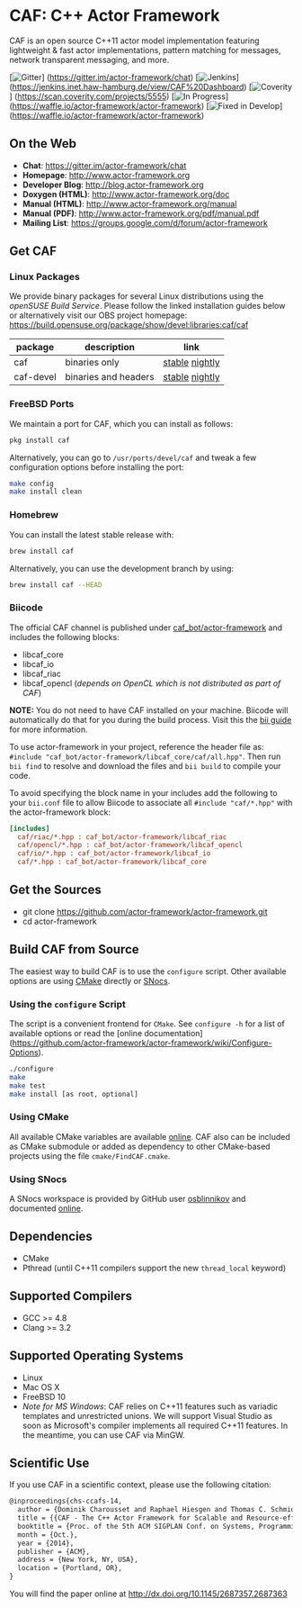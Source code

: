# CAF: C++ Actor Framework

CAF is an open source C++11 actor model implementation featuring
lightweight & fast actor implementations, pattern matching for messages,
network transparent messaging, and more.

[![Gitter][gitter-badge]]
(https://gitter.im/actor-framework/chat)
[![Jenkins][jenkins-badge]]
(https://jenkins.inet.haw-hamburg.de/view/CAF%20Dashboard)
[![Coverity][coverity-badge]]
(https://scan.coverity.com/projects/5555)
[![In Progress][in-progress-badge]]
(https://waffle.io/actor-framework/actor-framework)
[![Fixed in Develop][fixed-in-develop-badge]]
(https://waffle.io/actor-framework/actor-framework)

## On the Web

* __Chat__: https://gitter.im/actor-framework/chat
* __Homepage__: http://www.actor-framework.org
* __Developer Blog__: http://blog.actor-framework.org
* __Doxygen (HTML)__: http://www.actor-framework.org/doc
* __Manual (HTML)__: http://www.actor-framework.org/manual
* __Manual (PDF)__: http://www.actor-framework.org/pdf/manual.pdf
* __Mailing List__: https://groups.google.com/d/forum/actor-framework

## Get CAF

### Linux Packages

We provide binary packages for several Linux distributions using the
*openSUSE Build Service*. Please follow the linked installation guides below
or alternatively visit our OBS project homepage:
https://build.opensuse.org/package/show/devel:libraries:caf/caf

package   | description          | link 
----------|----------------------|-----------------------------
caf       | binaries only        | [stable][obs]     [nightly][obs-nightly]
caf-devel | binaries and headers | [stable][obs-dev] [nightly][obs-dev-nightly]


### FreeBSD Ports

We maintain a port for CAF, which you can install as follows:

```sh
pkg install caf
```

Alternatively, you can go to `/usr/ports/devel/caf` and tweak a few
configuration options before installing the port:

```sh
make config
make install clean
```

### Homebrew

You can install the latest stable release with:

```sh
brew install caf
```

Alternatively, you can use the development branch by using:

```sh
brew install caf --HEAD
```

### Biicode

The official CAF channel is published under
[caf_bot/actor-framework](https://www.biicode.com/caf_bot/actor-framework)
and includes the following blocks:

* libcaf_core
* libcaf_io
* libcaf_riac
* libcaf_opencl (*depends on OpenCL which is not distributed as part of CAF*)

**NOTE:** You do not need to have CAF installed on your
machine. Biicode will automatically do that for you during the build process.
Visit this the [bii guide](http://docs.biicode.com/c++/gettingstarted.html)
for more information.

To use actor-framework in your project, reference the header file as:
`#include "caf_bot/actor-framework/libcaf_core/caf/all.hpp"`. Then run
`bii find` to resolve and download the files and `bii build`
to compile your code.

To avoid specifying the block name in your includes add the following to your
`bii.conf` file to allow Biicode to associate all `#include "caf/*.hpp"`
with the actor-framework block:

```ini
[includes]
  caf/riac/*.hpp : caf_bot/actor-framework/libcaf_riac
  caf/opencl/*.hpp : caf_bot/actor-framework/libcaf_opencl
  caf/io/*.hpp : caf_bot/actor-framework/libcaf_io
  caf/*.hpp : caf_bot/actor-framework/libcaf_core
```

## Get the Sources

* git clone https://github.com/actor-framework/actor-framework.git
* cd actor-framework

## Build CAF from Source

The easiest way to build CAF is to use the `configure` script. Other available
options are using [CMake](http://www.cmake.org/) directly or
[SNocs](https://github.com/airutech/snocs).

### Using the `configure` Script

The script is a convenient frontend for `CMake`. See `configure -h`
for a list of available options or read the
[online documentation]
(https://github.com/actor-framework/actor-framework/wiki/Configure-Options).

```sh
./configure
make
make test
make install [as root, optional]
```

### Using CMake

All available CMake variables are available
[online](https://github.com/actor-framework/actor-framework/wiki/CMake-Options).
CAF also can be included as CMake submodule or added as dependency to other
CMake-based projects using the file `cmake/FindCAF.cmake`.

### Using SNocs

A SNocs workspace is provided by GitHub user
[osblinnikov](https://github.com/osblinnikov) and documented
[online](https://github.com/actor-framework/actor-framework/wiki/Using-SNocs).

## Dependencies

* CMake
* Pthread (until C++11 compilers support the new `thread_local` keyword)

## Supported Compilers

* GCC >= 4.8
* Clang >= 3.2

## Supported Operating Systems

* Linux
* Mac OS X
* FreeBSD 10
* *Note for MS Windows*: CAF relies on C++11 features such as variadic templates
  and unrestricted unions. We will support Visual Studio as soon as Microsoft's
  compiler implements all required C++11 features. In the meantime, you can
  use CAF via MinGW.

## Scientific Use

If you use CAF in a scientific context, please use the following citation:

```latex
@inproceedings{chs-ccafs-14,
  author = {Dominik Charousset and Raphael Hiesgen and Thomas C. Schmidt},
  title = {{CAF - The C++ Actor Framework for Scalable and Resource-efficient Applications}},
  booktitle = {Proc. of the 5th ACM SIGPLAN Conf. on Systems, Programming, and Applications (SPLASH '14), Workshop AGERE!},
  month = {Oct.},
  year = {2014},
  publisher = {ACM},
  address = {New York, NY, USA},
  location = {Portland, OR},
}
```

You will find the paper online at http://dx.doi.org/10.1145/2687357.2687363

[obs]:
https://software.opensuse.org/download.html?project=devel%3Alibraries%3Acaf&package=caf

[obs-nightly]:
https://software.opensuse.org/download.html?project=devel%3Alibraries%3Acaf%3Anightly&package=caf

[obs-dev]:
https://software.opensuse.org/download.html?project=devel%3Alibraries%3Acaf&package=caf-devel

[obs-dev-nightly]:
https://software.opensuse.org/download.html?project=devel%3Alibraries%3Acaf%3Anightly&package=caf-devel

[jenkins-badge]:
https://jenkins.inet.haw-hamburg.de/buildStatus/icon?job=CAF/master%20branch

[coverity-badge]:
https://scan.coverity.com/projects/5555/badge.svg?flat=1

[gitter-badge]:
https://img.shields.io/badge/gitter-join%20chat%20%E2%86%92-brightgreen.svg

[in-progress-badge]:
https://badge.waffle.io/actor-framework/actor-framework.png?label=In%20Progress&title=Issues%20in%20progress

[fixed-in-develop-badge]:
https://badge.waffle.io/actor-framework/actor-framework.png?label=Fixed%20in%20develop&title=Issues%20fixed%20in%20develop
